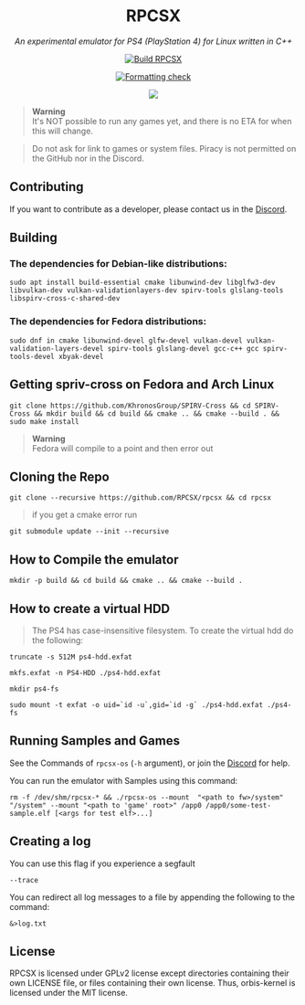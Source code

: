 <div align="center">
   
# RPCSX
*An experimental emulator for PS4 (PlayStation 4) for Linux written in C++*

[![Build RPCSX](../../../actions/workflows/rpcsx.yml/badge.svg)](../../../actions/workflows/rpcsx.yml)

[![Formatting check](../../../actions/workflows/format.yml/badge.svg)](../../../actions/workflows/format.yml)

[![](https://img.shields.io/discord/252023769500090368?color=5865F2&logo=discord&logoColor=white)](https://discord.gg/t6dzA4wUdG)

</div>

> **Warning** <br/>
> It's NOT possible to run any games yet, and there is no ETA for when this will change.

> Do not ask for link to games or system files. Piracy is not permitted on the GitHub nor in the Discord.


## Contributing

If you want to contribute as a developer, please contact us in the [Discord](https://discord.gg/t6dzA4wUdG).

## Building

### The dependencies for Debian-like distributions:
```   
sudo apt install build-essential cmake libunwind-dev libglfw3-dev libvulkan-dev vulkan-validationlayers-dev spirv-tools glslang-tools libspirv-cross-c-shared-dev
```

### The dependencies for Fedora distributions:

```
sudo dnf in cmake libunwind-devel glfw-devel vulkan-devel vulkan-validation-layers-devel spirv-tools glslang-devel gcc-c++ gcc spirv-tools-devel xbyak-devel
```

## Getting spriv-cross on Fedora and Arch Linux

```
git clone https://github.com/KhronosGroup/SPIRV-Cross && cd SPIRV-Cross && mkdir build && cd build && cmake .. && cmake --build . && sudo make install
```
> **Warning** <br/>
> Fedora will compile to a point and then error out

## Cloning the Repo

```
git clone --recursive https://github.com/RPCSX/rpcsx && cd rpcsx
```

> if you get a cmake error run
```
git submodule update --init --recursive
```
   
## How to Compile the emulator
   
```
mkdir -p build && cd build && cmake .. && cmake --build .
```

## How to create a virtual HDD

> The PS4 has case-insensitive filesystem. To create the virtual hdd do the following:
 
```
truncate -s 512M ps4-hdd.exfat
```

```
mkfs.exfat -n PS4-HDD ./ps4-hdd.exfat
```

```
mkdir ps4-fs
```

```
sudo mount -t exfat -o uid=`id -u`,gid=`id -g` ./ps4-hdd.exfat ./ps4-fs
```

## Running Samples and Games
   
See the Commands of `rpcsx-os` (`-h` argument), or join the [Discord](https://discord.gg/t6dzA4wUdG) for help.

You can run the emulator with Samples using this command:
   
```
rm -f /dev/shm/rpcsx-* && ./rpcsx-os --mount  "<path to fw>/system" "/system" --mount "<path to 'game' root>" /app0 /app0/some-test-sample.elf [<args for test elf>...]
```

## Creating a log

You can use this flag if you experience a segfault
    
```
--trace
``` 
    
You can redirect all log messages to a file by appending the following to the command:

```
&>log.txt
```
      


## License

RPCSX is licensed under GPLv2 license except directories containing their own LICENSE file, or files containing their own license.
Thus, orbis-kernel is licensed under the MIT license.

